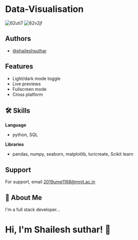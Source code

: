 # Data-Visualisation


![62uti7](https://user-images.githubusercontent.com/91286534/151307208-752b26e9-74f3-4b48-b192-f536882f8630.gif) ![62v2jf](https://user-images.githubusercontent.com/91286534/151322446-0fe3c632-ced7-42df-92e8-e44b8dc0a7cb.gif)



## Authors

- [@shaileshsuthar](https://github.com/shaileshsuthar675/)



## Features

- Light/dark mode toggle
- Live previews
- Fullscreen mode
- Cross platform


## 🛠 Skills
**Language**
- python, SQL

**Libraries**
- pandas, numpy, seaborn, matplotlib, turicreate, Scikit learn 
 

## Support

For support, email 2019ume1168@mnit.ac.in


## 🚀 About Me
I'm a full stack developer...
# Hi, I'm Shailesh suthar! 🤝
